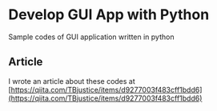 # Develop GUI App with Python
Sample codes of GUI application written in python

## Article
I wrote an article about these codes at
[https://qiita.com/TBjustice/items/d9277003f483cff1bdd6](https://qiita.com/TBjustice/items/d9277003f483cff1bdd6)
